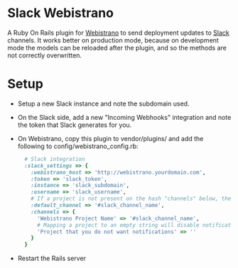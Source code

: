 Slack Webistrano
================

A Ruby On Rails plugin for [Webistrano](https://github.com/peritor/webistrano) to send deployment updates to [Slack](https://slack.com/) channels. It works better on production mode, because on development mode the models can be reloaded after the plugin, and so the methods are not correctly overwritten.

# Setup
* Setup a new Slack instance and note the subdomain used.
* On the Slack side, add a new "Incoming Webhooks" integration and note the token that Slack generates for you.
* On Webistrano, copy this plugin to vendor/plugins/ and add the following to config/webistrano_config.rb:

  ```ruby
    # Slack integration
    :slack_settings => {
      :webistrano_host => 'http://webistrano.yourdomain.com',
      :token => 'slack_token',
      :instance => 'slack_subdomain',
      :username => 'slack_username',
      # If a project is not present on the hash "channels" below, the notifications will go to the default channel
      :default_channel => '#slack_channel_name',
      :channels => {
        'Webistrano Project Name' => '#slack_channel_name',
        # Mapping a project to an empty string will disable notifications for this project 
        'Project that you do not want notifications' => ''
      }   
    }
  ```

* Restart the Rails server
